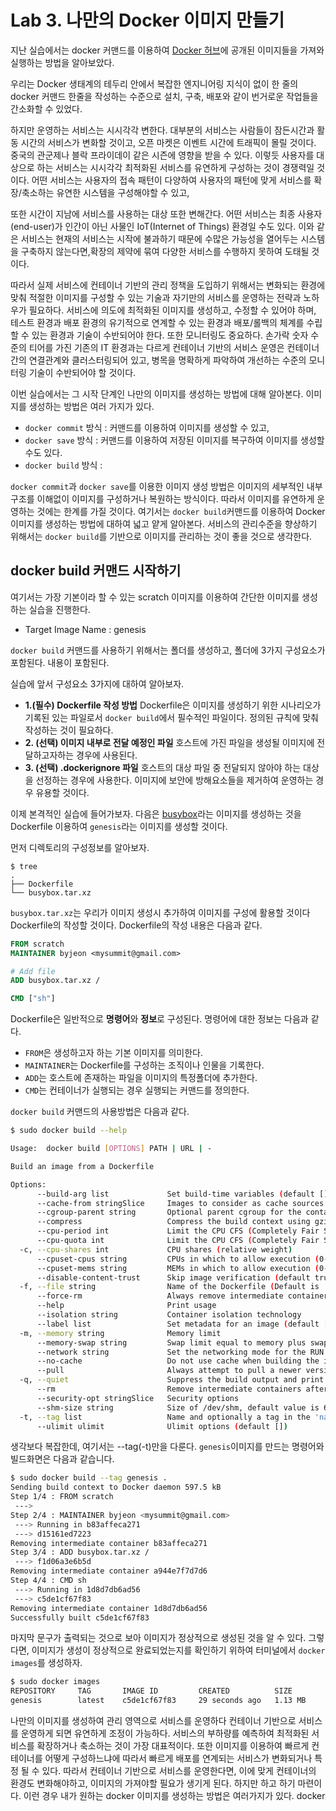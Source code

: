# Lab 3. 나만의 Docker 이미지 만들기

지난 실습에서는 docker 커맨드를 이용하여 [Docker 허브](https://hub.docker.com/)에 공개된 이미지들을 가져와 실행하는 방법을 알아보았다.

우리는 Docker 생태계의 테두리 안에서 복잡한 엔지니어링 지식이 없이 한 줄의 docker 커맨드 한줄을 작성하는 수준으로 설치, 구축, 배포와 같이 번거로운 작업들을 간소화할 수 있었다.

하지만 운영하는 서비스는 시시각각 변한다. 대부분의 서비스는 사람들이 잠든시간과 활동 시간의 서비스가 변화할 것이고, 오픈 마켓은 이벤트 시간에 트래픽이 몰릴 것이다. 중국의 관군제나 블락 프라이데이 같은 시즌에 영향을 받을 수 있다. 이렇듯 사용자를 대상으로 하는 서비스는 시시각각 최적화된 서비스를 유연하게 구성하는 것이 경쟁력일 것이다. 어떤 서비스는 사용자의 접속 패턴이 다양하여 사용자의 패턴에 맞게 서비스를 확장/축소하는 유연한 시스템을 구성해야할 수 있고,

또한 시간이 지남에 서비스를 사용하는 대상 또한 변해간다. 어떤 서비스는 최종 사용자(end-user)가 인간이 아닌 사물인 IoT(Internet of Things) 환경일 수도 있다. 이와 같은 서비스는 현재의 서비스는 시작에 불과하기 때문에 수많은 가능성을 열어두는 시스템을 구축하지 않는다면,확장의 제약에 묶여 다양한 서비스를 수행하지 못하여 도태될 것이다.

따라서 실제 서비스에 컨테이너 기반의 관리 정책을 도입하기 위해서는 변화되는 환경에 맞춰 적절한 이미지를 구성할 수 있는 기술과 자기만의 서비스를 운영하는 전략과 노하우가 필요하다. 서비스에 의도에 최적화된 이미지를 생성하고, 수정할 수 있어야 하며, 테스트 환경과 배포 환경의 유기적으로 연계할 수 있는 환경과 배포/롤백의 체계를 수립할 수 있는 환경과 기술이 수반되어야 한다. 또한 모니터링도 중요하다. 손가락 숫자 수준의 티어를 가진 기존의 IT 환경과는 다르게 컨테이너 기반의 서비스 운영은 컨테이너간의 연결관계와 클러스터링되어 있고, 병목을 명확하게 파악하여 개선하는 수준의 모니터링 기술이 수반되어야 할 것이다.  

이번 실습에서는 그 시작 단계인 나만의 이미지를 생성하는 방법에 대해 알아본다. 이미지를 생성하는 방법은 여러 가지가 있다.
- `docker commit` 방식 : 커맨드를 이용하여 이미지를 생성할 수 있고,
- `docker save` 방식 : 커맨드를 이용하여 저장된 이미지를 복구하여 이미지를 생성할 수도 있다.
- `docker build` 방식 :

`docker commit`과 `docker save`를 이용한 이미지 생성 방법은 이미지의 세부적인 내부 구조를 이해없이 이미지를 구성하거나 복원하는 방식이다. 따라서 이미지를 유연하게 운영하는 것에는 한계를 가질 것이다. 여기서는 `docker build`커맨드를 이용하여 Docker 이미지를 생성하는 방법에 대하여 넓고 얕게 알아본다. 서비스의 관리수준을 향상하기 위해서는 `docker build`를 기반으로 이미지를 관리하는 것이 좋을 것으로 생각한다.

## docker build 커맨드 시작하기

여기서는 가장 기본이라 할 수 있는 scratch 이미지를 이용하여 간단한 이미지를 생성하는 실습을 진행한다.

- Target Image Name : genesis

`docker build` 커맨드를 사용하기 위해서는 폴더를 생성하고, 폴더에 3가지 구성요소가 포함된다. 내용이 포함된다.

실습에 앞서 구성요소 3가지에 대하여 알아보자.
- **1.(필수) Dockerfile 작성 방법** Dockerfile은 이미지를 생성하기 위한 시나리오가 기록된 있는 파일로서 `docker build`에서 필수적인 파일이다. 정의된 규칙에 맞춰 작성하는 것이 필요하다.
- **2. (선택) 이미지 내부로 전달 예정인 파일** 호스트에 가진 파일을 생성될 이미지에 전달하고자하는 경우에 사용된다.
- **3. (선택) .dockerignore 파일** 호스트의 대상 파일 중 전달되지 않아야 하는 대상을 선정하는 경우에 사용한다. 이미지에 보안에 방해요소들을 제거하여 운영하는 경우 유용할 것이다.

이제 본격적인 실습에 들어가보자.
다음은 [busybox](https;//github.com/)라는 이미지를 생성하는 것을 Dockerfile 이용하여 `genesis`라는 이미지를 생성할 것이다.

먼저 디렉토리의 구성정보를 알아보자.

```tree
$ tree
.
├── Dockerfile
└── busybox.tar.xz
```
`busybox.tar.xz`는 우리가 이미지 생성시 추가하여 이미지를 구성에 활용할 것이다 Dockerfile의 작성할 것이다.
Dockerfile의 작성 내용은 다음과 같다.

```Dockerfile
FROM scratch
MAINTAINER byjeon <mysummit@gmail.com>

# Add file
ADD busybox.tar.xz /

CMD ["sh"]
```

Dockerfile은 일반적으로 **명령어**와 **정보**로 구성된다.
명령어에 대한 정보는 다음과 같다.
- `FROM`은 생성하고자 하는 기본 이미지를 의미한다.
- `MAINTAINER`는 Dockerfile를 구성하는 조직이나 인물을 기록한다.
- `ADD`는 호스트에 존재하는 파일을 이미지의 특정폴더에 추가한다.
- `CMD`는 컨테이너가 실행되는 경우 실행되는 커맨드를 정의한다.


`docker build` 커맨드의 사용방법은 다음과 같다.

```Bash
$ sudo docker build --help

Usage:	docker build [OPTIONS] PATH | URL | -

Build an image from a Dockerfile

Options:
      --build-arg list             Set build-time variables (default [])
      --cache-from stringSlice     Images to consider as cache sources
      --cgroup-parent string       Optional parent cgroup for the container
      --compress                   Compress the build context using gzip
      --cpu-period int             Limit the CPU CFS (Completely Fair Scheduler) period
      --cpu-quota int              Limit the CPU CFS (Completely Fair Scheduler) quota
  -c, --cpu-shares int             CPU shares (relative weight)
      --cpuset-cpus string         CPUs in which to allow execution (0-3, 0,1)
      --cpuset-mems string         MEMs in which to allow execution (0-3, 0,1)
      --disable-content-trust      Skip image verification (default true)
  -f, --file string                Name of the Dockerfile (Default is 'PATH/Dockerfile')
      --force-rm                   Always remove intermediate containers
      --help                       Print usage
      --isolation string           Container isolation technology
      --label list                 Set metadata for an image (default [])
  -m, --memory string              Memory limit
      --memory-swap string         Swap limit equal to memory plus swap: '-1' to enable unlimited swap
      --network string             Set the networking mode for the RUN instructions during build (default "default")
      --no-cache                   Do not use cache when building the image
      --pull                       Always attempt to pull a newer version of the image
  -q, --quiet                      Suppress the build output and print image ID on success
      --rm                         Remove intermediate containers after a successful build (default true)
      --security-opt stringSlice   Security options
      --shm-size string            Size of /dev/shm, default value is 64MB
  -t, --tag list                   Name and optionally a tag in the 'name:tag' format (default [])
      --ulimit ulimit              Ulimit options (default [])
```
생각보다 복잡한데, 여기서는 --tag(-t)만을 다룬다.
`genesis`이미지를 만드는 명령어와 빌드화면은 다음과 같습니다.

```bash
$ sudo docker build --tag genesis .
Sending build context to Docker daemon 597.5 kB
Step 1/4 : FROM scratch
 --->
Step 2/4 : MAINTAINER byjeon <mysummit@gmail.com>
 ---> Running in b83affeca271
 ---> d15161ed7223
Removing intermediate container b83affeca271
Step 3/4 : ADD busybox.tar.xz /
 ---> f1d06a3e6b5d
Removing intermediate container a944e7f7d7d6
Step 4/4 : CMD sh
 ---> Running in 1d8d7db6ad56
 ---> c5de1cf67f83
Removing intermediate container 1d8d7db6ad56
Successfully built c5de1cf67f83
```
마지막 문구가 출력되는 것으로 보아 이미지가 정상적으로 생성된 것을 알 수 있다.
그렇다면, 이미지가 생성이 정상적으로 완료되었는지를 확인하기 위하여 터미널에서 `docker images`를 생성하자.

```bash
$ sudo docker images
REPOSITORY     TAG       IMAGE ID         CREATED          SIZE
genesis        latest    c5de1cf67f83     29 seconds ago   1.13 MB
```


나만의 이미지를 생성하여  관리 영역으로 서비스를 운영하다
컨테이너 기반으로 서비스를 운영하게 되면 유연하게 조정이 가능하다. 서비스의 부하량를 예측하여 최적화된 서비스를 확장하거나 축소하는 것이 가장 대표적이다. 또한 이미지를 이용하여 빠르게 컨테이너를 어떻게 구성하느냐에 따라서 빠르게 배포를  연계되는 서비스가 변화되거나 특정 될 수 있다. 따라서 컨테이너 기반으로 서비스를 운영한다면,  이에 맞게 컨테이너의 환경도 변화해야하고, 이미지의  가져야할 필요가 생기게 된다. 하지만 하고 하기 마련이다. 이런 경우 내가 원하는 docker 이미지를 생성하는 방법은 여러가지가 있다. docker
